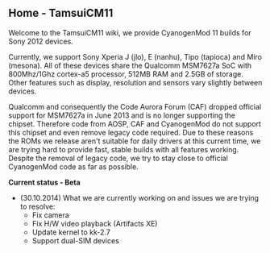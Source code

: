 ## Home - TamsuiCM11
Welcome to the TamsuiCM11 wiki, we provide CyanogenMod 11 builds for Sony 2012 devices.

Currently, we support Sony Xperia J (jlo), E (nanhu), Tipo (tapioca) and Miro (mesona). All of these devices share the Qualcomm MSM7627a SoC with 800Mhz/1Ghz cortex-a5 processor, 512MB RAM and 2.5GB of storage. Other features such as display, resolution and sensors vary slightly between devices.

Qualcomm and consequently the Code Aurora Forum (CAF) dropped official support for MSM7627a in June 2013 and is no longer supporting the chipset. Therefore code from AOSP, CAF and CyanogenMod do not support this chipset and even remove legacy code required. Due to these reasons the ROMs we release aren't suitable for daily drivers at this current time, we are trying hard to provide fast, stable builds with all features working. Despite the removal of legacy code, we try to stay close to official CyanogenMod code as far as possible.

**Current status - Beta**

- (30.10.2014) What we are currently working on and issues we are trying to resolve:
  - Fix camera
  - Fix H/W video playback (Artifacts XE)
  - Update kernel to kk-2.7
  - Support dual-SIM devices
